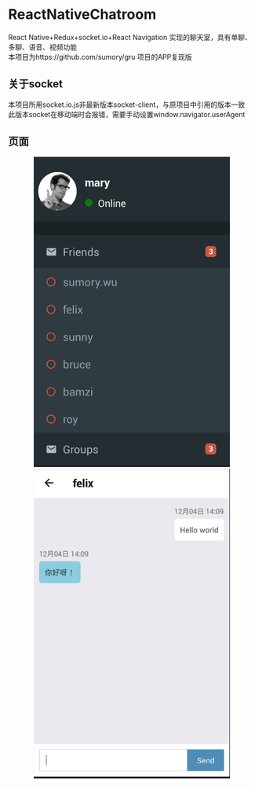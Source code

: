 # ReactNativeChatroom
React Native+Redux+socket.io+React Navigation
实现的聊天室，具有单聊、多聊、语音、视频功能   
本项目为https://github.com/sumory/gru 项目的APP复现版   

## 关于socket
本项目所用socket.io.js非最新版本socket-client，与原项目中引用的版本一致      
此版本socket在移动端时会报错，需要手动设置window.navigator.userAgent   

## 页面
<div align="center">
<img src="https://github.com/yellowpig/ReactNativeChatroom/blob/master/screenshot/main.png" width="400">
<img src="https://github.com/yellowpig/ReactNativeChatroom/blob/master/screenshot/chatroom.png" width="400">
 </div>
